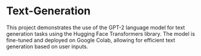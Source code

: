 # Text-Generation
This project demonstrates the use of the GPT-2 language model for text generation tasks using the Hugging Face Transformers library. The model is fine-tuned and deployed on Google Colab, allowing for efficient text generation based on user inputs.
